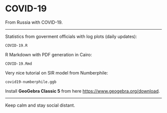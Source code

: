 # COVID-19

From Russia with COVID-19.

---

Statistics from goverment officials with log plots (daily updates):

```
COVID-19.R
```

R Markdown with PDF generation in Cairo:

```
COVID-19.Rmd
```

Very nice tutorial on SIR model from Numberphile:

```
covid19-numberphile.ggb
```

Install **GeoGebra Classic 5** from here https://www.geogebra.org/download.

---

Keep calm and stay social distant.
